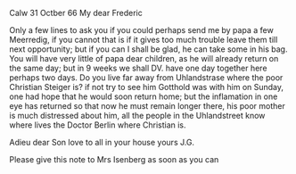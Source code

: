  Calw 31 Octber 66
My dear Frederic

Only a few lines to ask you if you could perhaps send me by papa a few Meerredig, if you cannot that is if it gives too much trouble leave them till next opportunity; but if you can I shall be glad, he can take some in his bag. You will have very little of papa dear children, as he will already return on the same day; but in 9 weeks we shall DV. have one day together here perhaps two days. Do you live far away from Uhlandstrase where the poor Christian Steiger is? if not try to see him Gotthold was with him on Sunday, one had hope that he would soon return home; but the inflamation in one eye has returned so that now he must remain longer there, his poor mother is much distressed about him, all the people in the Uhlandstreet know where lives the Doctor Berlin where Christian is.

Adieu dear Son love to all in your house
 yours J.G.

Please give this note to Mrs Isenberg as soon as you can
